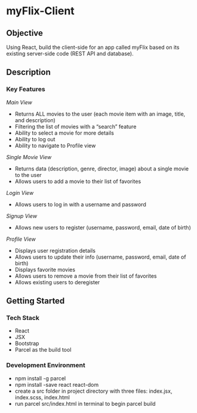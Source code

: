 # myFlix-Client

## Objective

Using React, build the client-side for an app called myFlix based on its
existing server-side code (REST API and database).


## Description

### Key Features

_Main View_

- Returns ALL movies to the user (each movie item with an image, title, and description)
- Filtering the list of movies with a “search” feature
- Ability to select a movie for more details
- Ability to log out
- Ability to navigate to Profile view

_Single Movie View_

- Returns data (description, genre, director, image) about a single movie to the user
- Allows users to add a movie to their list of favorites

_Login View_

- Allows users to log in with a username and password

_Signup View_

- Allows new users to register (username, password, email, date of birth)

_Profile View_

- Displays user registration details
- Allows users to update their info (username, password, email, date of birth)
- Displays favorite movies
- Allows users to remove a movie from their list of favorites
- Allows existing users to deregister

## Getting Started

### Tech Stack

- React
- JSX
- Bootstrap
- Parcel as the build tool

### Development Environment

- npm install -g parcel
- npm install -save react react-dom
- create a src folder in project directory with three files: index.jsx, index.scss, index.html
- run parcel src/index.html in terminal to begin parcel build